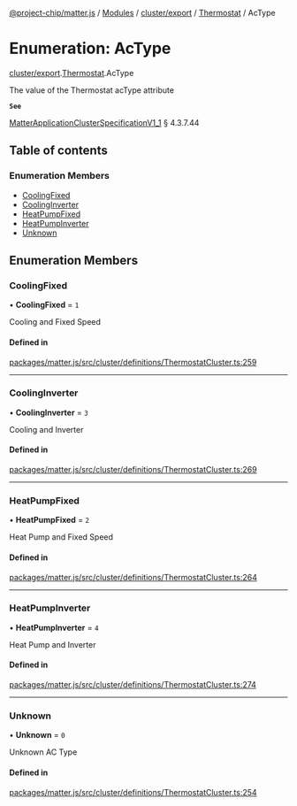 [@project-chip/matter.js](../README.md) / [Modules](../modules.md) / [cluster/export](../modules/cluster_export.md) / [Thermostat](../modules/cluster_export.Thermostat.md) / AcType

# Enumeration: AcType

[cluster/export](../modules/cluster_export.md).[Thermostat](../modules/cluster_export.Thermostat.md).AcType

The value of the Thermostat acType attribute

**`See`**

[MatterApplicationClusterSpecificationV1_1](../interfaces/spec_export.MatterApplicationClusterSpecificationV1_1.md) § 4.3.7.44

## Table of contents

### Enumeration Members

- [CoolingFixed](cluster_export.Thermostat.AcType.md#coolingfixed)
- [CoolingInverter](cluster_export.Thermostat.AcType.md#coolinginverter)
- [HeatPumpFixed](cluster_export.Thermostat.AcType.md#heatpumpfixed)
- [HeatPumpInverter](cluster_export.Thermostat.AcType.md#heatpumpinverter)
- [Unknown](cluster_export.Thermostat.AcType.md#unknown)

## Enumeration Members

### CoolingFixed

• **CoolingFixed** = ``1``

Cooling and Fixed Speed

#### Defined in

[packages/matter.js/src/cluster/definitions/ThermostatCluster.ts:259](https://github.com/project-chip/matter.js/blob/be83914/packages/matter.js/src/cluster/definitions/ThermostatCluster.ts#L259)

___

### CoolingInverter

• **CoolingInverter** = ``3``

Cooling and Inverter

#### Defined in

[packages/matter.js/src/cluster/definitions/ThermostatCluster.ts:269](https://github.com/project-chip/matter.js/blob/be83914/packages/matter.js/src/cluster/definitions/ThermostatCluster.ts#L269)

___

### HeatPumpFixed

• **HeatPumpFixed** = ``2``

Heat Pump and Fixed Speed

#### Defined in

[packages/matter.js/src/cluster/definitions/ThermostatCluster.ts:264](https://github.com/project-chip/matter.js/blob/be83914/packages/matter.js/src/cluster/definitions/ThermostatCluster.ts#L264)

___

### HeatPumpInverter

• **HeatPumpInverter** = ``4``

Heat Pump and Inverter

#### Defined in

[packages/matter.js/src/cluster/definitions/ThermostatCluster.ts:274](https://github.com/project-chip/matter.js/blob/be83914/packages/matter.js/src/cluster/definitions/ThermostatCluster.ts#L274)

___

### Unknown

• **Unknown** = ``0``

Unknown AC Type

#### Defined in

[packages/matter.js/src/cluster/definitions/ThermostatCluster.ts:254](https://github.com/project-chip/matter.js/blob/be83914/packages/matter.js/src/cluster/definitions/ThermostatCluster.ts#L254)
